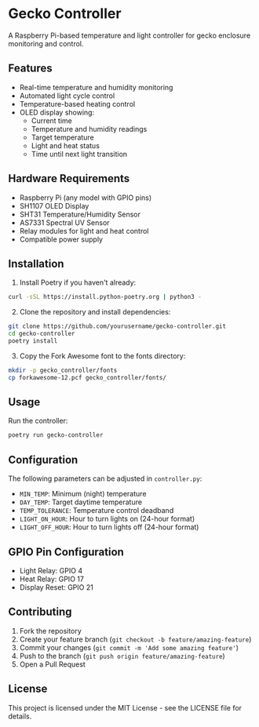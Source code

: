 # Gecko Controller

A Raspberry Pi-based temperature and light controller for gecko enclosure monitoring and control.

## Features

- Real-time temperature and humidity monitoring
- Automated light cycle control
- Temperature-based heating control
- OLED display showing:
  - Current time
  - Temperature and humidity readings
  - Target temperature
  - Light and heat status
  - Time until next light transition

## Hardware Requirements

- Raspberry Pi (any model with GPIO pins)
- SH1107 OLED Display
- SHT31 Temperature/Humidity Sensor
- AS7331 Spectral UV Sensor
- Relay modules for light and heat control
- Compatible power supply

## Installation

1. Install Poetry if you haven't already:
```bash
curl -sSL https://install.python-poetry.org | python3 -
```

2. Clone the repository and install dependencies:
```bash
git clone https://github.com/yourusername/gecko-controller.git
cd gecko-controller
poetry install
```

3. Copy the Fork Awesome font to the fonts directory:
```bash
mkdir -p gecko_controller/fonts
cp forkawesome-12.pcf gecko_controller/fonts/
```

## Usage

Run the controller:
```bash
poetry run gecko-controller
```

## Configuration

The following parameters can be adjusted in `controller.py`:

- `MIN_TEMP`: Minimum (night) temperature
- `DAY_TEMP`: Target daytime temperature
- `TEMP_TOLERANCE`: Temperature control deadband
- `LIGHT_ON_HOUR`: Hour to turn lights on (24-hour format)
- `LIGHT_OFF_HOUR`: Hour to turn lights off (24-hour format)

## GPIO Pin Configuration

- Light Relay: GPIO 4
- Heat Relay: GPIO 17
- Display Reset: GPIO 21

## Contributing

1. Fork the repository
2. Create your feature branch (`git checkout -b feature/amazing-feature`)
3. Commit your changes (`git commit -m 'Add some amazing feature'`)
4. Push to the branch (`git push origin feature/amazing-feature`)
5. Open a Pull Request

## License

This project is licensed under the MIT License - see the LICENSE file for details.
